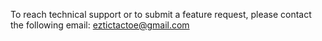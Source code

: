 To reach technical support or to submit a feature request, please contact the following email: eztictactoe@gmail.com
